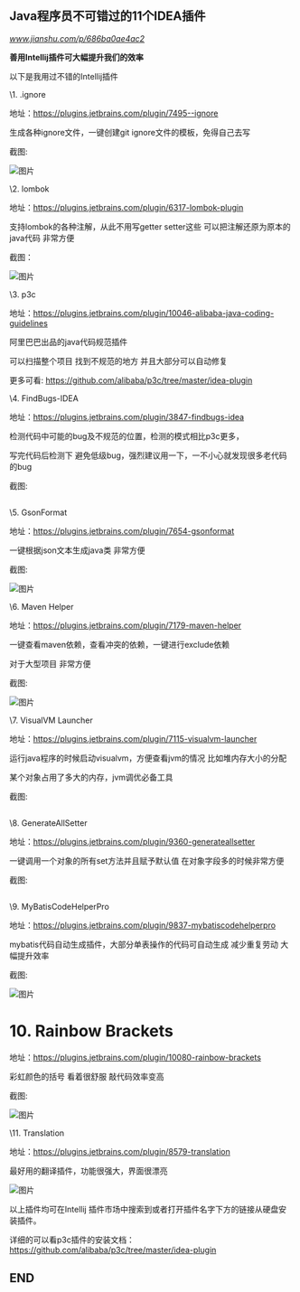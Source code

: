 ## Java程序员不可错过的11个IDEA插件

*www.jianshu.com/p/686ba0ae4ac2*

**善用Intellij插件可大幅提升我们的效率**

以下是我用过不错的Intellij插件

\1. .ignore

地址：https://plugins.jetbrains.com/plugin/7495--ignore

生成各种ignore文件，一键创建git ignore文件的模板，免得自己去写

截图:

![图片](https://mmbiz.qpic.cn/mmbiz_gif/WwPkUCFX4x5XmPRh4L88fqdbebeUUgTIGJnjoroiaw58ibxVWqrrjwosdEDEJqXIMJjYaEauh7o2mCxUuTXLwtiaw/640?wx_fmt=gif&tp=webp&wxfrom=5&wx_lazy=1)

\2. lombok

地址：https://plugins.jetbrains.com/plugin/6317-lombok-plugin

支持lombok的各种注解，从此不用写getter setter这些 可以把注解还原为原本的java代码 非常方便

截图：

![图片](https://mmbiz.qpic.cn/mmbiz_gif/WwPkUCFX4x5XmPRh4L88fqdbebeUUgTIStAETB8QfOz2CQbc3eLtTFjWUFmoL24dLLJzPfzicW1IDBY0Xvia57VA/640?wx_fmt=gif&tp=webp&wxfrom=5&wx_lazy=1)

\3. p3c

地址：https://plugins.jetbrains.com/plugin/10046-alibaba-java-coding-guidelines

阿里巴巴出品的java代码规范插件

可以扫描整个项目 找到不规范的地方 并且大部分可以自动修复

更多可看: https://github.com/alibaba/p3c/tree/master/idea-plugin

\4. FindBugs-IDEA

地址：https://plugins.jetbrains.com/plugin/3847-findbugs-idea

检测代码中可能的bug及不规范的位置，检测的模式相比p3c更多，

写完代码后检测下 避免低级bug，强烈建议用一下，一不小心就发现很多老代码的bug

截图:

![img](data:image/gif;base64,iVBORw0KGgoAAAANSUhEUgAAAAEAAAABCAYAAAAfFcSJAAAADUlEQVQImWNgYGBgAAAABQABh6FO1AAAAABJRU5ErkJggg==)

\5. GsonFormat

地址：https://plugins.jetbrains.com/plugin/7654-gsonformat

一键根据json文本生成java类 非常方便

截图:

![图片](https://mmbiz.qpic.cn/mmbiz_gif/WwPkUCFX4x5XmPRh4L88fqdbebeUUgTI9L4PxdiaxNwwBgCHun0ZUyRMU5tkHY75FGGovtiaT8Ry1Ts1czfbmicdg/640?wx_fmt=gif&tp=webp&wxfrom=5&wx_lazy=1)

\6. Maven Helper

地址：https://plugins.jetbrains.com/plugin/7179-maven-helper

一键查看maven依赖，查看冲突的依赖，一键进行exclude依赖

对于大型项目 非常方便

截图:

![图片](https://mmbiz.qpic.cn/mmbiz/YOkhPCLwLCicBSUCsm5z5h1g9m4Az59NLJZeibMiaT4gDOMYYEIZiczntiak8SPTnItSyLc1nGZIiac1dcc9bA5B8x8A/640?wx_fmt=jpeg&tp=webp&wxfrom=5&wx_lazy=1&wx_co=1)

\7. VisualVM Launcher

地址：https://plugins.jetbrains.com/plugin/7115-visualvm-launcher

运行java程序的时候启动visualvm，方便查看jvm的情况 比如堆内存大小的分配

某个对象占用了多大的内存，jvm调优必备工具

截图:

![img](data:image/gif;base64,iVBORw0KGgoAAAANSUhEUgAAAAEAAAABCAYAAAAfFcSJAAAADUlEQVQImWNgYGBgAAAABQABh6FO1AAAAABJRU5ErkJggg==)

\8. GenerateAllSetter

地址：https://plugins.jetbrains.com/plugin/9360-generateallsetter

一键调用一个对象的所有set方法并且赋予默认值 在对象字段多的时候非常方便

截图:

![img](data:image/gif;base64,iVBORw0KGgoAAAANSUhEUgAAAAEAAAABCAYAAAAfFcSJAAAADUlEQVQImWNgYGBgAAAABQABh6FO1AAAAABJRU5ErkJggg==)

\9. MyBatisCodeHelperPro

地址：https://plugins.jetbrains.com/plugin/9837-mybatiscodehelperpro

mybatis代码自动生成插件，大部分单表操作的代码可自动生成 减少重复劳动 大幅提升效率

截图:

![图片](https://mmbiz.qpic.cn/mmbiz_gif/YOkhPCLwLCicBSUCsm5z5h1g9m4Az59NL48ibr4NBSzagOMtbXuA0RbO1Da7BH6yfe9aT2d6nVYSjlHLmtd0eCIQ/640?wx_fmt=gif&tp=webp&wxfrom=5&wx_lazy=1)

# 10. Rainbow Brackets

地址：https://plugins.jetbrains.com/plugin/10080-rainbow-brackets

彩虹颜色的括号 看着很舒服 敲代码效率变高

截图:

![图片](https://mmbiz.qpic.cn/mmbiz/YOkhPCLwLCicBSUCsm5z5h1g9m4Az59NLFicKb9mtxvCe1thb8S1cFsJmRz3hbgvyBxeAH2NLkicfzK893uKEfQ5g/640?wx_fmt=jpeg&tp=webp&wxfrom=5&wx_lazy=1&wx_co=1)

\11. Translation

地址：https://plugins.jetbrains.com/plugin/8579-translation

最好用的翻译插件，功能很强大，界面很漂亮

![图片](https://mmbiz.qpic.cn/mmbiz_gif/WwPkUCFX4x5XmPRh4L88fqdbebeUUgTIeib4YglhiatNwPMPOsuWBLoYrOQFy2NjtrttEvXq0AZC5a4MV5SgqibZg/640?wx_fmt=gif&tp=webp&wxfrom=5&wx_lazy=1)



以上插件均可在Intellij 插件市场中搜索到或者打开插件名字下方的链接从硬盘安装插件。

详细的可以看p3c插件的安装文档：https://github.com/alibaba/p3c/tree/master/idea-plugin

## END